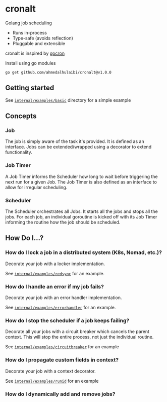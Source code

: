 # cronalt

Golang job scheduling
- Runs in-process
- Type-safe (avoids reflection)
- Pluggable and extensible

cronalt is inspired by [gocron](https://github.com/go-co-op/gocron)

Install using go modules

```shell
go get github.com/ahmedalhulaibi/cronalt@v1.0.0
```

## Getting started

See [`internal/examples/basic`](internal/examples/basic) directory for a simple example

## Concepts

### Job

The job is simply aware of the task it's provided. It is defined as an interface. Jobs can be extended/wrapped using a decorator to extend functionality.

### Job Timer

A Job Timer informs the Scheduler how long to wait before triggering the next run for a given Job. The Job Timer is also defined as an interface to allow for irregular scheduling.

### Scheduler

The Scheduler orchestrates all Jobs. It starts all the jobs and stops all the jobs. For each job, an individual goroutine is kicked off with its Job Timer informing the routine how the job should be scheduled.

## How Do I...?

### How do I lock a job in a distributed system (K8s, Nomad, etc.)?

Decorate your job with a locker implementation.

See [`internal/examples/redsync`](internal/examples/redsync) for an example.

### How do I handle an error if my job fails?

Decorate your job with an error handler implementation.

See [`internal/examples/errorhandler`](internal/examples/errorhandler) for an example.

### How do I stop the scheduler if a job keeps failing?

Decorate all your jobs with a circuit breaker which cancels the parent context. This will stop the entire process, not just the individual routine.

See [`internal/examples/circuitbreaker`](internal/examples/circuitbreaker) for an example

### How do I propagate custom fields in context?

Decorate your job with a context decorator.

See [`internal/examples/runid`](internal/examples/runid) for an example

### How do I dynamically add and remove jobs?